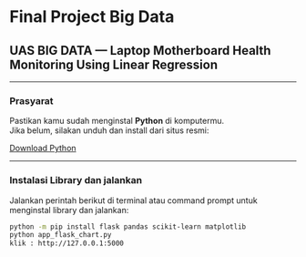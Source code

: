 # Final Project Big Data  
## UAS BIG DATA — Laptop Motherboard Health Monitoring Using Linear Regression

---

###  Prasyarat

Pastikan kamu sudah menginstal **Python** di komputermu.  
Jika belum, silakan unduh dan install dari situs resmi:

[Download Python](https://www.python.org/downloads/)

---

### Instalasi Library dan jalankan

Jalankan perintah berikut di terminal atau command prompt untuk menginstal library dan jalankan:

```bash
python -m pip install flask pandas scikit-learn matplotlib
python app_flask_chart.py 
klik : http://127.0.0.1:5000

